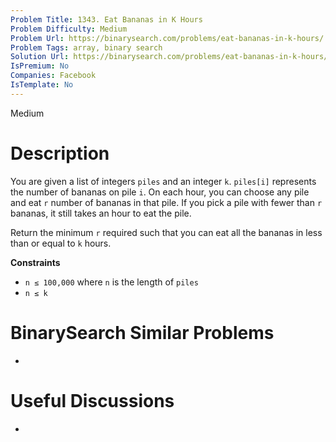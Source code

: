 ```yaml
---
Problem Title: 1343. Eat Bananas in K Hours
Problem Difficulty: Medium
Problem Url: https://binarysearch.com/problems/eat-bananas-in-k-hours/
Problem Tags: array, binary search
Solution Url: https://binarysearch.com/problems/eat-bananas-in-k-hours/solutions/
IsPremium: No
Companies: Facebook
IsTemplate: No
---
```


<span style="color: ;">Medium</span>

# Description

You are given a list of integers `piles` and an integer `k`. `piles[i]` represents the number of bananas on pile `i`. On each hour, you can choose any pile and eat `r` number of bananas in that pile. If you pick a pile with fewer than `r` bananas, it still takes an hour to eat the pile.

Return the minimum `r` required such that you can eat all the bananas in less than or equal to `k` hours.

**Constraints**
- `n ≤ 100,000` where `n` is the length of `piles`
- `n ≤ k`

# BinarySearch Similar Problems

- []()

# Useful Discussions

- []()
